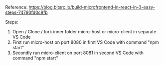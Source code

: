Reference: https://blog.bitsrc.io/build-microfrontend-in-react-in-3-easy-steps-74790fd0c9fb

Steps:
1. Open / Clone / fork inner folder micro-host or micro-client in separate VS Code
2. First run micro-host on port 8080 in first VS Code with command "npm start"
3. Secondly run micro-client on port 8081 in second VS Code with command "npm start"
